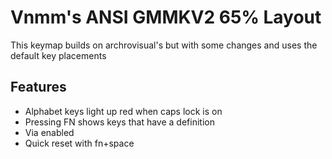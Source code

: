 # Vnmm's ANSI GMMKV2 65% Layout

This keymap builds on archrovisual's but with some changes and uses the default key placements

## Features

-   Alphabet keys light up red when caps lock is on
-   Pressing FN shows keys that have a definition
-   Via enabled
-   Quick reset with fn+space
